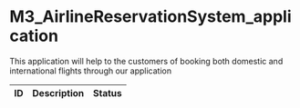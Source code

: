 # M3_AirlineReservationSystem_application
This application will help to the customers of booking both domestic and international flights through our application


|ID|Description|Status|
|:--:|:--:|:--:|
